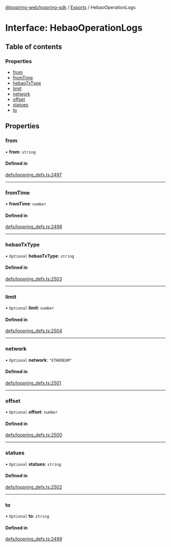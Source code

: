 [@loopring-web/loopring-sdk](../README.md) / [Exports](../modules.md) / HebaoOperationLogs

# Interface: HebaoOperationLogs

## Table of contents

### Properties

- [from](HebaoOperationLogs.md#from)
- [fromTime](HebaoOperationLogs.md#fromtime)
- [hebaoTxType](HebaoOperationLogs.md#hebaotxtype)
- [limit](HebaoOperationLogs.md#limit)
- [network](HebaoOperationLogs.md#network)
- [offset](HebaoOperationLogs.md#offset)
- [statues](HebaoOperationLogs.md#statues)
- [to](HebaoOperationLogs.md#to)

## Properties

### from

• **from**: `string`

#### Defined in

[defs/loopring_defs.ts:2497](https://github.com/Loopring/loopring_sdk/blob/fd60be9/src/defs/loopring_defs.ts#L2497)

___

### fromTime

• **fromTime**: `number`

#### Defined in

[defs/loopring_defs.ts:2498](https://github.com/Loopring/loopring_sdk/blob/fd60be9/src/defs/loopring_defs.ts#L2498)

___

### hebaoTxType

• `Optional` **hebaoTxType**: `string`

#### Defined in

[defs/loopring_defs.ts:2503](https://github.com/Loopring/loopring_sdk/blob/fd60be9/src/defs/loopring_defs.ts#L2503)

___

### limit

• `Optional` **limit**: `number`

#### Defined in

[defs/loopring_defs.ts:2504](https://github.com/Loopring/loopring_sdk/blob/fd60be9/src/defs/loopring_defs.ts#L2504)

___

### network

• `Optional` **network**: ``"ETHEREUM"``

#### Defined in

[defs/loopring_defs.ts:2501](https://github.com/Loopring/loopring_sdk/blob/fd60be9/src/defs/loopring_defs.ts#L2501)

___

### offset

• `Optional` **offset**: `number`

#### Defined in

[defs/loopring_defs.ts:2500](https://github.com/Loopring/loopring_sdk/blob/fd60be9/src/defs/loopring_defs.ts#L2500)

___

### statues

• `Optional` **statues**: `string`

#### Defined in

[defs/loopring_defs.ts:2502](https://github.com/Loopring/loopring_sdk/blob/fd60be9/src/defs/loopring_defs.ts#L2502)

___

### to

• `Optional` **to**: `string`

#### Defined in

[defs/loopring_defs.ts:2499](https://github.com/Loopring/loopring_sdk/blob/fd60be9/src/defs/loopring_defs.ts#L2499)
